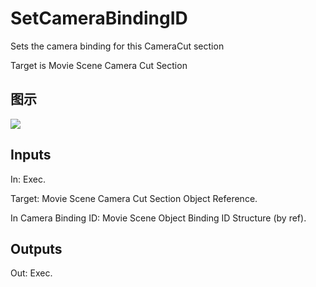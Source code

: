 # SetCameraBindingID

Sets the camera binding for this CameraCut section

Target is Movie Scene Camera Cut Section

## 图示

![]($-20221218-20530957.png)

## Inputs

In: Exec.

Target: Movie Scene Camera Cut Section Object Reference.

In Camera Binding ID: Movie Scene Object Binding ID Structure (by ref).  

## Outputs

Out: Exec.

